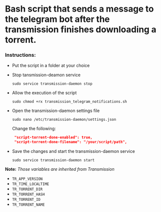 # Bash script that sends a message to the telegram bot after the transmission finishes downloading a torrent.

### Instructions:

 * Put the script in a folder at your choice

 * Stop tansmission-deamon service

    `sudo service transmission-daemon stop`

 * Allow the execution of the script

    `sudo chmod +rx transmission_telegram_notifications.sh`

 * Open the transmission-daemon settings file

     `sudo nano /etc/transmission-daemon/settings.json`

    Change the following:
      ```json
       "script-torrent-done-enabled": true,
       "script-torrent-done-filename": "/your/script/path",
      ```

  * Save the changes and start the transmission-daemon service
     
     `sudo service transmission-daemon start`

**Note:** *Those variables are inherited from Transmission*
    
  * `TR_APP_VERSION`
  * `TR_TIME_LOCALTIME`
  * `TR_TORRENT_DIR`
  * `TR_TORRENT_HASH`
  * `TR_TORRENT_ID`
  * `TR_TORRENT_NAME`

